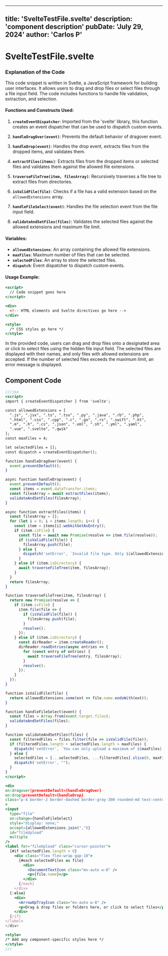 ---
  title: 'SvelteTestFile.svelte'
  description: 'component description'
  pubDate: 'July 29, 2024'
  author: 'Carlos P'
  ---
  
  
  
  # SvelteTestFile.svelte
  ### Explanation of the Code

This code snippet is written in Svelte, a JavaScript framework for building user interfaces. It allows users to drag and drop files or select files through a file input field. The code includes functions to handle file validation, extraction, and selection.

#### Functions and Constructs Used:

1. **`createEventDispatcher`**: Imported from the 'svelte' library, this function creates an event dispatcher that can be used to dispatch custom events.

2. **`handleDragOver(event)`**: Prevents the default behavior of dragover event.

3. **`handleDrop(event)`**: Handles the drop event, extracts files from the dropped items, and validates them.

4. **`extractFiles(items)`**: Extracts files from the dropped items or selected files and validates them against the allowed file extensions.

5. **`traverseFileTree(item, filesArray)`**: Recursively traverses a file tree to extract files from directories.

6. **`isValidFile(file)`**: Checks if a file has a valid extension based on the `allowedExtensions` array.

7. **`handleFileSelect(event)`**: Handles the file selection event from the file input field.

8. **`validateAndSetFiles(files)`**: Validates the selected files against the allowed extensions and maximum file limit.

#### Variables:

- **`allowedExtensions`**: An array containing the allowed file extensions.
- **`maxFiles`**: Maximum number of files that can be selected.
- **`selectedFiles`**: An array to store the selected files.
- **`dispatch`**: Event dispatcher to dispatch custom events.

#### Usage Example:

```jsx
<script>
  // Code snippet goes here
</script>

<div>
  <!-- HTML elements and Svelte directives go here -->
</div>

<style>
  /* CSS styles go here */
</style>
```

In the provided code, users can drag and drop files onto a designated area or click to select files using the hidden file input field. The selected files are displayed with their names, and only files with allowed extensions are accepted. If the number of selected files exceeds the maximum limit, an error message is displayed.
  
  ## Component Code
  ```jsx
  ///jsx
  <script>
  import { createEventDispatcher } from 'svelte';

  const allowedExtensions = [
    ".js", ".jsx", ".ts", ".tsx", ".py", ".java", ".rb", ".php",
    ".html", ".css", ".cpp", ".c", ".go", ".rs", ".swift", ".kt",
    ".m", ".h", ".cs", ".json", ".xml", ".sh", ".yml", ".yaml",
    ".vue", ".svelte", ".qwik"
  ];
  const maxFiles = 4;

  let selectedFiles = [];
  const dispatch = createEventDispatcher();

  function handleDragOver(event) {
    event.preventDefault();
  }

  async function handleDrop(event) {
    event.preventDefault();
    const items = event.dataTransfer.items;
    const filesArray = await extractFiles(items);
    validateAndSetFiles(filesArray);
  }

  async function extractFiles(items) {
    const filesArray = [];
    for (let i = 0; i < items.length; i++) {
      const item = items[i].webkitGetAsEntry();
      if (item.isFile) {
        const file = await new Promise(resolve => item.file(resolve));
        if (isValidFile(file)) {
          filesArray.push(file);
        } else {
          dispatch('setError', `Invalid file type. Only ${allowedExtensions.join(", ")} files are allowed.`);
        }
      } else if (item.isDirectory) {
        await traverseFileTree(item, filesArray);
      }
    }
    return filesArray;
  }

  function traverseFileTree(item, filesArray) {
    return new Promise(resolve => {
      if (item.isFile) {
        item.file(file => {
          if (isValidFile(file)) {
            filesArray.push(file);
          }
          resolve();
        });
      } else if (item.isDirectory) {
        const dirReader = item.createReader();
        dirReader.readEntries(async entries => {
          for (const entry of entries) {
            await traverseFileTree(entry, filesArray);
          }
          resolve();
        });
      }
    });
  }

  function isValidFile(file) {
    return allowedExtensions.some(ext => file.name.endsWith(ext));
  }

  function handleFileSelect(event) {
    const files = Array.from(event.target.files);
    validateAndSetFiles(files);
  }

  function validateAndSetFiles(files) {
    const filteredFiles = files.filter(file => isValidFile(file));
    if (filteredFiles.length + selectedFiles.length > maxFiles) {
      dispatch('setError', `You can only upload a maximum of ${maxFiles} files.`);
    } else {
      selectedFiles = [...selectedFiles, ...filteredFiles].slice(0, maxFiles);
      dispatch('setError', "");
    }
  }
</script>

<div
  on:dragover|preventDefault={handleDragOver}
  on:drop|preventDefault={handleDrop}
  class="p-4 border-2 border-dashed border-gray-300 rounded-md text-center cursor-pointer mb-4 h-96 w-96 flex overflow-y-scroll items-center justify-center"
>
  <input
    type="file"
    on:change={handleFileSelect}
    style="display: none;"
    accept={allowedExtensions.join(",")}
    id="fileUpload"
    multiple
  />
  <label for="fileUpload" class="cursor-pointer">
    {#if selectedFiles.length > 0}
      <div class="flex flex-wrap gap-10">
        {#each selectedFiles as file}
          <div>
            <DocumentTextIcon class="mx-auto w-8" />
            <p>{file.name}</p>
          </div>
        {/each}
      </div>
    {:else}
      <div>
        <ArrowUpTrayIcon class="mx-auto w-8" />
        <p>Drag & drop files or folders here, or click to select files</p>
      </div>
    {/if}
  </label>
</div>

<style>
/* Add any component-specific styles here */
</style>
  ///
  ```
  